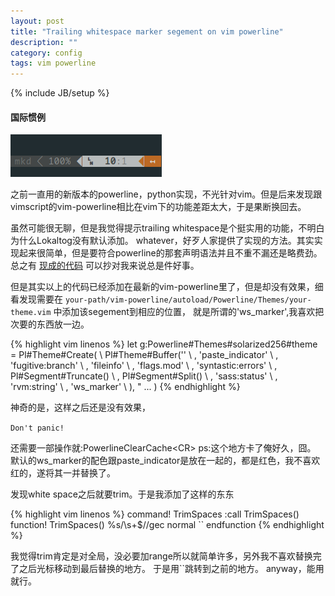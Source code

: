 ```yaml
---
layout: post
title: "Trailing whitespace marker segement on vim powerline"
description: ""
category: config
tags: vim powerline
---
```

{% include JB/setup %}

#### 国际惯例
![demo](/assets/images/whitespace_segement.png)

之前一直用的新版本的powerline，python实现，不光针对vim。但是后来发现跟vimscript的vim-powerline相比在vim下的功能差距太大，于是果断换回去。

虽然可能很无聊，但是我觉得提示trailing whitespace是个挺实用的功能，不明白为什么Lokaltog没有默认添加。
whatever，好歹人家提供了实现的方法。其实实现起来很简单，但是要符合powerline的那套声明语法并且不重不漏还是略费劲。
总之有 [现成的代码](https://github.com/Lokaltog/vim-powerline/commit/d885f900acfde8094f408b53ab61774bd0b83b13) 可以抄对我来说总是件好事。

但是其实以上的代码已经添加在最新的vim-powerline里了，但是却没有效果，细看发现需要在 `your-path/vim-powerline/autoload/Powerline/Themes/your-theme.vim` 中添加该segement到相应的位置，
就是所谓的'ws_marker',我喜欢把次要的东西放一边。

{% highlight vim linenos %}
let g:Powerline#Themes#solarized256#theme = Pl#Theme#Create(
    \ Pl#Theme#Buffer(''
        \ , 'paste_indicator'
        \ , 'fugitive:branch'
        \ , 'fileinfo'
        \ , 'flags.mod'
        \ , 'syntastic:errors'
        \ , Pl#Segment#Truncate()
        \ , Pl#Segment#Split()
        \ , 'sass:status'
        \ , 'rvm:string'
        \ , 'ws_marker'
    \ ),
    " ...
    )
{% endhighlight %}

神奇的是，这样之后还是没有效果，

`Don't panic!`

还需要一部操作就:PowerlineClearCache&lt;CR&gt;
ps:这个地方卡了俺好久，囧。
默认的ws_marker的配色跟paste_indicator是放在一起的，都是红色，我不喜欢红的，遂将其一并替换了。

发现white space之后就要trim。于是我添加了这样的东东

{% highlight vim linenos %}
command! TrimSpaces :call TrimSpaces()
    function! TrimSpaces()
        %s/\s\+$//gec
        normal ``
    endfunction
{% endhighlight %}

我觉得trim肯定是对全局，没必要加range所以就简单许多，另外我不喜欢替换完了之后光标移动到最后替换的地方。
于是用\`\`跳转到之前的地方。
anyway，能用就行。
